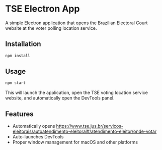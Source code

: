 # TSE Electron App

A simple Electron application that opens the Brazilian Electoral Court website at the voter polling location service.

## Installation

```bash
npm install
```

## Usage

```bash
npm start
```

This will launch the application, open the TSE voting location service website, and automatically open the DevTools panel.

## Features

- Automatically opens https://www.tse.jus.br/servicos-eleitorais/autoatendimento-eleitoral#/atendimento-eleitor/onde-votar
- Auto-launches DevTools
- Proper window management for macOS and other platforms
